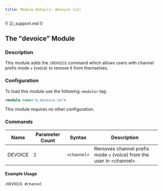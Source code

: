 ```yaml
---
title: Module Details: devoice (v2)
---
```


{! 2/_support.md !}

## The "devoice" Module

### Description

This module adds the `/DEVOICE` command which allows users with channel prefix mode `v` (voice) to remove it from themselves.

### Configuration

To load this module use the following `<module>` tag:

```xml
<module name="m_devoice.so">
```

This module requires no other configuration.

### Commands

Name    | Parameter Count | Syntax      | Description
------- | --------------- | ----------- | -----------
DEVOICE | 1               | `<channel>` | Removes channel prefix mode `v` (voice) from the user in &lt;channel&gt;.

#### Example Usage

```plaintext
/DEVOICE #channel
```
